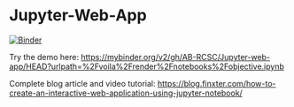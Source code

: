 # Jupyter-Web-App

[![Binder](https://mybinder.org/badge_logo.svg)](https://mybinder.org/v2/gh/AB-RCSC/Jupyter-web-app/HEAD?urlpath=%2Fvoila%2Frender%2Fnotebooks%2Fobjective.ipynb)

Try the demo here: https://mybinder.org/v2/gh/AB-RCSC/Jupyter-web-app/HEAD?urlpath=%2Fvoila%2Frender%2Fnotebooks%2Fobjective.ipynb

Complete blog article and video tutorial: https://blog.finxter.com/how-to-create-an-interactive-web-application-using-jupyter-notebook/
